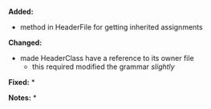 **Added:**
* method in HeaderFile for getting inherited assignments

**Changed:**
* made HeaderClass have a reference to its owner file
    * this required modified the grammar _slightly_

**Fixed:**
* 

**Notes:**
* 
